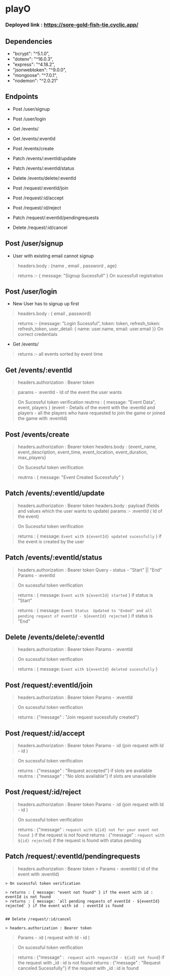 # playO

### Deployed link : https://sore-gold-fish-tie.cyclic.app/


## Dependencies 

* "bcrypt": "^5.1.0",
* "dotenv": "^16.0.3",
 * "express": "^4.18.2",
 * "jsonwebtoken": "^9.0.0",
 * "mongoose": "^7.0.1",
 * "nodemon": "^2.0.21"
 
 ## Endpoints
 
 * Post  /user/signup
 
 * Post /user/login
 
 * Get /events/
 
 * Get /events/:eventId
 
 * Post /events/create
 
 * Patch /events/:eventId/update
 
 * Patch /events/:eventId/status
 
 * Delete /events/delete/:eventId
 
 * Post /request/:eventId/join
 
 * Post /request/:id/accept
 
 * Post /request/:id/reject
 
 * Patch /request/:eventId/pendingrequests
 
 * Delete /request/:id/cancel
 
 
 ##  Post  /user/signup
 
 * User with existing email cannot signup
  
 > headers.body : {name , email , password , age}
 
 > returns :- { message: "Signup Sucessfull" }  On sucessfull registration
 
 ## Post /user/login
 
 * New User has to signup up first
 
 > headers.body : { email , password}
 
 > returns :- {message: "Login Sucessful", token: token, refresh_token: refresh_token, user_detail: { name: user.name, email: user.email }} On correct credentials 
 
 * Get /events/ 
 
 > returns :- all events sorted by event time
 
 
 ## Get /events/:eventId   
 
 > headers.authorization : Bearer token
 
 > params - :eventId - Id of the event the user wants
 
 > On Sucessful token verification 
 > reutrns : { message: "Event Data", event, players } (event - Details of the event with the :eventId  and players -  all the players who have requested to join the game or joined the game with :eventId)
 
  ## Post /events/create
 
  > headers.authorization : Bearer token
  >headers.body : {event_name, event_description, event_time, event_location, event_duration, max_players}
  
  > On Sucessful token verification 
  
  > reutrns : { message: "Event Created Sucessfully" }
  
  ## Patch /events/:eventId/update
  
   > headers.authorization : Bearer token
   > headers.body : payload (fields and values which the user wants to update)
   > params :- :eventId ( Id of the event)
   
   > On Sucessful token verification
   
   > returns : { message: `Event with ${eventId} updated sucessfully` } if the event is created by the user 
   
   ## Patch /events/:eventId/status
   
   > headers.authorization : Bearer token
   > Query - status - "Start" || "End"
   > Params - :eventId
   
   > On sucessful token verification
   
   > returns : { message: `Event with ${eventId} started` }  if status is "Start"
   
   > returns : { message: `Event Status  Updated to "Ended" and all pending request of eventId - ${eventId} rejected` }  if status is "End"
   
   
  ## Delete /events/delete/:eventId
   
   > headers.authorization : Bearer token
   > Params - :eventId
   
   > On sucessful token verification
   
   > returns : { message: `Event with ${eventId} deleted sucessfully` }
   
   ## Post /request/:eventId/join
   
   > headers.authorization : Bearer token
   > Params - :eventId
   
   > On sucessful token verification
   
   > returns : {"message" :  "Join request sucessfully created"}
   
   ## Post /request/:id/accept
   
   > headers.authorization : Bearer token
   > Params - :id (join request with Id - id )
   
   > On sucessful token verification
   
   >returns : {"message" : "Request accepted"} if slots are available
   > reutrns : {"message" : "No slots available"}  if slots are unavailable
   
   ## Post /request/:id/reject
   
   > headers.authorization : Bearer token
   > Params - :id (join request with Id - id )
   
   > On sucessful token verification
   
   > returns : {"message" : `request with ${id} not for your event not found `}  if the request is not found
   > returns : {"message" : `request with ${id} rejected`} if the request is found with status pending
   
   ## Patch /request/:eventId/pendingrequests
   
   > headers.authorization : Bearer token
    > Params - :eventId ( id of the event with :eventId)
    
    > On sucessful token verification
    
    > returns : { message: "event not found" } if the event with id : eventId is not found
    > returns : { message: `all pending requests of eventId - ${eventId} rejected` } if the event with id  : eventId is found
    
    
    ## Delete /request/:id/cancel
    
    > headers.authorization : Bearer token
   > Params - :id ( request with Id - id )
   
   > On sucessful token verification
   
   > returns : {"message" : ` request with requestId - ${id} not found`} if the request with _id : id is not found 
   > returns : {"message" : "Request canceled Sucessfully"} if the request with _id : id is found
   
   
   
   
   
   
   
   
   
  
  
 
